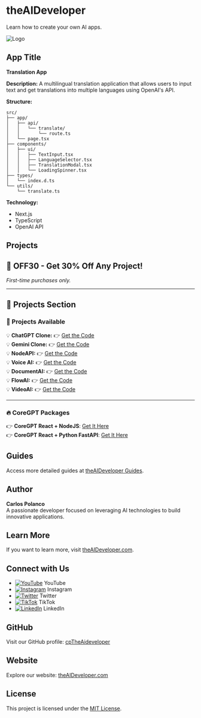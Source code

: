 # theAIDeveloper

Learn how to create your own AI apps.

![Logo](https://d3erng0hrrd7m4.cloudfront.net/logo.png)

## App Title
**Translation App**

**Description:** A multilingual translation application that allows users to input text and get translations into multiple languages using OpenAI's API.

**Structure:**
```
src/
├── app/
│   ├── api/
│   │   └── translate/
│   │       └── route.ts
│   └── page.tsx
├── components/
│   ├── ui/
│   │   ├── TextInput.tsx
│   │   ├── LanguageSelector.tsx
│   │   ├── TranslationModal.tsx
│   │   └── LoadingSpinner.tsx
├── types/
│   └── index.d.ts
└── utils/
    └── translate.ts
```

**Technology:**
- Next.js
- TypeScript
- OpenAI API

## Projects

## 🎉 OFF30 - Get **30% Off** Any Project!  
*First-time purchases only.*

---

## 🚀 Projects Section  

### 🌟 Projects Available  

💡 **ChatGPT Clone:** 👉 [Get the Code](https://www.the-aideveloper.com/products/ez94_t)  
💡 **Gemini Clone:** 👉 [Get the Code](https://www.the-aideveloper.com/products/ABktLQ)  
💡 **NodeAPI:** 👉 [Get the Code](https://www.the-aideveloper.com/products/dMVTnM)  
💡 **Voice AI:** 👉 [Get the Code](https://www.the-aideveloper.com/products/G4rfGx)  
💡 **DocumentAI:** 👉 [Get the Code](https://www.the-aideveloper.com/products/7HVdbq)  
💡 **FlowAI:** 👉 [Get the Code](https://www.the-aideveloper.com/products/f6-3Am)  
💡 **VideoAI:** 👉 [Get the Code](https://www.the-aideveloper.com/products/9jiaLF)  

---

### 🔥 CoreGPT Packages  

👉 **CoreGPT React + NodeJS**: [Get It Here](https://checkout.the-aideveloper.com/b/14keVD7vgcDw4mc6pb)  
👉 **CoreGPT React + Python FastAPI**: [Get It Here](https://checkout.the-aideveloper.com/b/dR614N8zkdHA8CseVI)  


## Guides

Access more detailed guides at [theAIDeveloper Guides](https://www.the-aideveloper.com/guides).

## Author

**Carlos Polanco**  
A passionate developer focused on leveraging AI technologies to build innovative applications.

## Learn More

If you want to learn more, visit [theAIDeveloper.com](https://www.the-aideveloper.com).

## Connect with Us

- [![YouTube](https://img.icons8.com/color/48/000000/youtube-play.png)](https://www.youtube.com/@theaideveloper) YouTube
- [![Instagram](https://img.icons8.com/color/48/000000/instagram-new.png)](https://www.instagram.com/cptheaideveloper/) Instagram
- [![Twitter](https://img.icons8.com/color/48/000000/twitter.png)](https://x.com/cpaideveloper) Twitter
- [![TikTok](https://img.icons8.com/color/48/000000/tiktok--v1.png)](https://www.tiktok.com/@codingnutella) TikTok
- [![LinkedIn](https://img.icons8.com/color/48/000000/linkedin.png)](https://www.linkedin.com/company/theaidevelopercp/) LinkedIn

## GitHub

Visit our GitHub profile: [cpTheAideveloper](https://github.com/cpTheAideveloper)

## Website

Explore our website: [theAIDeveloper.com](https://www.the-aideveloper.com/)

## License

This project is licensed under the [MIT License](LICENSE).
```
